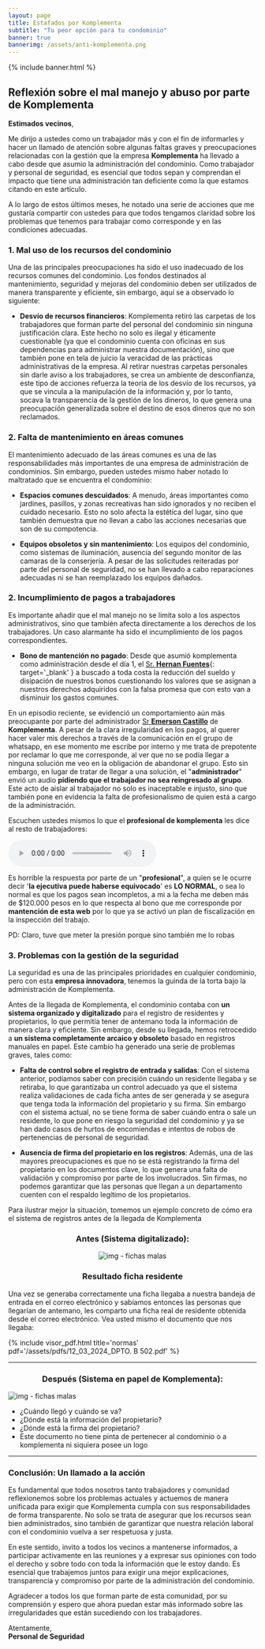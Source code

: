 ```yaml
---
layout: page
title: Estafados por Komplementa
subtitle: "Tu peor opción para tu condominio"
banner: true
bannerimg: /assets/anti-komplementa.png
---
```


{% include banner.html %}

## **Reflexión sobre el mal manejo y abuso por parte de Komplementa**

**Estimados vecinos**,

Me dirijo a ustedes como un trabajador más y con el fin de informarles y hacer un llamado de atención sobre algunas faltas graves y preocupaciones relacionadas con la gestión que la empresa **Komplementa** ha llevado a cabo desde que asumio la administración del condominio. Como trabajador y personal de seguridad, es esencial que todos sepan y comprendan el impacto que tiene una administración tan deficiente como la que estamos citando en este artículo.

A lo largo de estos últimos meses, he notado una serie de acciones que me gustaría compartir con ustedes para que todos tengamos claridad sobre los problemas que tenemos para trabajar como corresponde y en las condiciones adecuadas.

### **1. Mal uso de los recursos del condominio**

Una de las principales preocupaciones ha sido el uso inadecuado de los recursos comunes del condominio. Los fondos destinados al mantenimiento, seguridad y mejoras del condominio deben ser utilizados de manera transparente y eficiente, sin embargo, aquí se a observado lo siguiente:

- **Desvío de recursos financieros**: Komplementa retiró las carpetas de los trabajadores que forman parte del personal del condominio sin ninguna justificación clara. Este hecho no solo es ilegal y éticamente cuestionable (ya que el condominio cuenta con oficinas en sus dependencias para administrar nuestra documentación), sino que también pone en tela de juicio la veracidad de las prácticas administrativas de la empresa. Al retirar nuestras carpetas personales sin darle aviso a los trabajadores, se crea un ambiente de desconfianza, este tipo de acciones refuerza la teoría de los desvío de los recursos, ya que se vincula a la manipulación de la información y, por lo tanto, socava la transparencia de la gestión de los dineros, lo que genera una preocupación generalizada sobre el destino de esos dineros que no son reclamados.


### **2. Falta de mantenimiento en áreas comunes**

El mantenimiento adecuado de las áreas comunes es una de las responsabilidades más importantes de una empresa de administración de condominios. Sin embargo, pueden ustedes mismo haber notado lo maltratado que se encuentra el condominio:

- **Espacios comunes descuidados**: A menudo, áreas importantes como jardines, pasillos, y zonas recreativas han sido ignorados y no reciben el cuidado necesario. Esto no solo afecta la estética del lugar, sino que también demuestra que no llevan a cabo las acciones necesarias que son de su compotencia.
  
- **Equipos obsoletos y sin mantenimiento**: Los equipos del condominio, como sistemas de iluminación, ausencia del segundo monitor de las camaras de la conserjería. A pesar de las solicitudes reiteradas por parte del personal de seguridad, no se han llevado a cabo reparaciones adecuadas ni se han reemplazado los equipos dañados.

### **2. Incumplimiento de pagos a trabajadores**

Es importante añadir que el mal manejo no se limita solo a los aspectos administrativos, sino que también afecta directamente a los derechos de los trabajadores. Un caso alarmante ha sido el incumplimiento de los pagos correspondientes.

- **Bono de mantención no pagado**: Desde que asumió komplementa como administración desde el día 1, el [Sr. **Hernan Fuentes**](https://registroadministradordeedificios.cl/administradores/komplementa/){: target='_blank' } a buscado a toda costa la reducción del sueldo y disipación de nuestros bonos cuestionando los valores que se asignan a nuestros derechos adquiridos con la falsa promesa que con esto van a disminuir los gastos comunes.

En un episodio reciente, se evidenció un comportamiento aún más preocupante por parte del administrador [Sr **Emerson Castillo**](https://www.linkedin.com/in/emerson-castillo-287016325?originalSubdomain=cl) de **Komplementa**. A pesar de la clara irregularidad en los pagos, al querer hacer valer mis derechos a través de la comunicación en el grupo de whatsapp, en ese momento me escribe por interno y me trata de prepotente por reclamar lo que me corresponde, al ver que no se podía llegar a ninguna solución me veo en la obligación de abandonar el grupo. Esto sin embargo, en lugar de tratar de llegar a una solución, el "**administrador**" envió un audio **pidiendo que el trabajador no sea reingresado al grupo**. Este acto de aislar al trabajador no solo es inaceptable e injusto, sino que también pone en evidencia la falta de profesionalismo de quien está a cargo de la administración.

Escuchen ustedes mismos lo que el **profesional de komplementa** les dice al resto de trabajadores:

<audio controls>
    <source src="/assets/audios/emerson1.mp3" type="audio/mp3">
    Tu navegador no soporta la etiqueta de audio.
</audio>

Es horrible la respuesta por parte de un "**profesional**", a quien se le ocurre decir '**la ejecutiva puede haberse equivocado**' es **LO NORMAL**, o sea lo normal es que los pagos sean incompletos, a mi a la fecha me deben más de $120.000 pesos en lo que respecta al bono que me corresponde por **mantención de esta web** por lo que ya se activó un plan de fiscalización en la inspección del trabajo.

<div class="alert alert-warning">PD: Claro, tuve que meter la presión porque sino también  me lo robas</div>

### **3. Problemas con la gestión de la seguridad**

La seguridad es una de las principales prioridades en cualquier condominio, pero con esta **empresa innovadora**, tenemos la guinda de la torta bajo la administración de Komplementa.

Antes de la llegada de Komplementa, el condominio contaba con **un sistema organizado y digitalizado** para el registro de residentes y propietarios, lo que permitía tener de antemano toda la información de manera clara y eficiente. Sin embargo, desde su llegada, hemos retrocedido a **un sistema completamente arcaico y obsoleto** basado en registros manuales en papel. Este cambio ha generado una serie de problemas graves, tales como:

- **Falta de control sobre el registro de entrada y salidas**: Con el sistema anterior, podíamos saber con precisión cuándo un residente llegaba y se retiraba, lo que garantizaba un control adecuado ya que el sistema realiza validaciones de cada ficha antes de ser generada y se asegura que tenga toda la información del propietario y su firma. Sin embargo con el sistema actual, no se tiene forma de saber cuándo entra o sale un residente, lo que pone en riesgo la seguridad del condominio y ya se han dado casos de hurtos de encomiendas e intentos de robos de pertenencias de personal de seguridad.

- **Ausencia de firma del propietario en los registros**: Además, una de las mayores preocupaciones es que no se está registrando la firma del propietario en los documentos clave, lo que genera una falta de validación y compromiso por parte de los involucrados. Sin firmas, no podemos garantizar que las personas que llegan a un departamento cuenten con el respaldo legítimo de los propietarios.

Para ilustrar mejor la situación, tomemos un ejemplo concreto de cómo era el sistema de registros antes de la llegada de Komplementa

<h3 align="center">Antes (Sistema digitalizado):</h3>

<div align="center">
<img src="/assets/imgs/komplementa/ficha-buena.png" alt="img - fichas malas" class="w-75"><br>
</div>

<h3 align="center">Resultado ficha residente</h3>

Una vez se generaba correctamente una ficha llegaba a nuestra bandeja de entrada en el correo electrónico y sabíamos entonces las personas que llegarían de antemano, les comparto una ficha real de residente obtenida desde el correo electrónico. Vea usted mismo el documento que nos llegaba:

{% include visor_pdf.html
	title='normas'
	pdf='/assets/pdfs/12_03_2024_DPTO. B 502.pdf'
%}

---

<h3 align="center">Después (Sistema en papel de Komplementa):</h3>

<div class="d-flex">
<img src="/assets/imgs/komplementa/fichas-malas.png" alt="img - fichas malas" class="w-75">
<ul class="list-style">
  <li>¿Cuándo llegó y cuándo se va?</li>
  <li>¿Dónde está la información del propietario?</li>  
  <li>¿Dónde está la firma del propietario?</li>
  <li>Este documento no tiene pinta de pertenecer al condominio o a komplementa ni siquiera posee un logo</li>
</ul>
</div>

---

### **Conclusión: Un llamado a la acción**

Es fundamental que todos nosotros tanto trabajadores y comunidad reflexionemos sobre los problemas actuales y actuemos de manera unificada para exigir que Komplementa cumpla con sus responsabilidades de forma transparente. No solo se trata de asegurar que los recursos sean bien administrados, sino también de garantizar que nuestra relación laboral con el condominio vuelva a ser respetuosa y justa.

En este sentido, invito a todos los vecinos a mantenerse informados, a participar activamente en las reuniones y a expresar sus opiniones con todo el derecho y sobre todo con toda la información que le estoy dando. Es esencial que trabajemos juntos para exigir una mejor explicaciones, transparencia y compromiso por parte de la administración del condominio.

Agradecer a todos los que forman parte de esta comunidad, por su comprensión y espero que ahora puedan estar más informado sobre las irregularidades que están sucediendo con los trabajadores.

Atentamente,  
**Personal de Seguridad**  